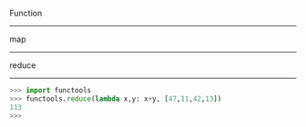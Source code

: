 Function

---

map

---

reduce

---

```python
>>> import functools
>>> functools.reduce(lambda x,y: x+y, [47,11,42,13])
113
>>>
```
